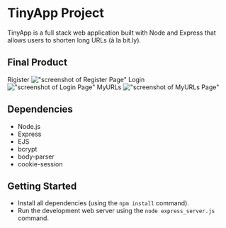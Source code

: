 # TinyApp Project

TinyApp is a full stack web application built with Node and Express that allows users to shorten long URLs (à la bit.ly).

## Final Product

Rigister
!["screenshot of Register Page"](https://github.com/kinkeen/tinyapp/blob/master/docs/login.png)
Login
!["screenshot of Login Page"](https://github.com/kinkeen/tinyapp/blob/master/docs/register.png)
MyURLs
!["screenshot of MyURLs Page"](https://github.com/kinkeen/tinyapp/blob/master/docs/MyURLs.png)

## Dependencies

- Node.js
- Express
- EJS
- bcrypt
- body-parser
- cookie-session

## Getting Started

- Install all dependencies (using the `npm install` command).
- Run the development web server using the `node express_server.js` command.
